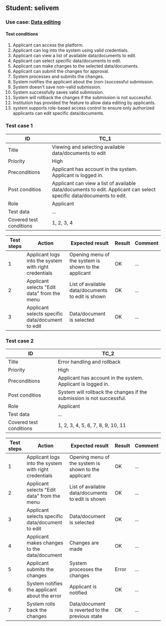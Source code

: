 ## Student: selivem

### Use case: [Data editing](https://gitlab.mff.cuni.cz/budaipe/nswi041_pri/-/blob/master/use_cases/all_cases.md?ref_type=heads#data-editing-edit%C3%A1cia-%C3%BAdajov)

#### Test conditions

1. Applicant can access the platform.
2. Applicant can log into the system using valid credentials.
3. Applicant can view a list of available data/documents to edit.
4. Applicant can select specific data/documents to edit.
5. Applicant can make changes to the selected data/documents.
6. Applicant can submit the changes for approval.
7. System processes and submits the changes.
8. System notifies the applicant about the (non-)successful submission.
9. System doesn't save non-valid submission.
10. System successfully saves valid submission.
11. System will rollback the changes if the submission is not successful.
12. Institution has provided the feature to allow data editing by applicants.
13. system supports role-based access control to ensure only authorized
    applicants can edit specific data/documents.

### Test case 1

| ID | TC_1 |
| --- | ---|
| Title | Viewing and selecting available data/documents to edit |
| Priority | High |
| Preconditions | Applicant has account in the system. Applicant is logged in. |
| Post conditios | Applicant can view a list of available data/documents to edit. Applicant can select specific data/documents to edit. |
| Role | Applicant |
| Test data | ... |
| Covered test conditions | 1, 2, 3, 4 |

| Test steps | Action | Expected result | Result | Comment |
| --- | ---| --- | --- | ---|
| 1 | Applicant logs into the system with right credentials | Opening menu of the system is shown to the applicant | OK | ... |
| 2 | Applicant selects "Edit data" from the menu | List of available data/documents to edit is shown | OK | ... |
| 3 | Applicant selects specific data/document to edit | Data/document is selected | OK | ... |

### Test case 2

| ID | TC_2 |
| --- | ---|
| Title | Error handling and rollback |
| Priority | High |
| Preconditions | Applicant has account in the system. Applicant is logged in. |
| Post conditios | System will rollback the changes if the submission is not successful. |
| Role | Applicant |
| Test data | ... |
| Covered test conditions | 1, 2, 3, 4, 5, 6, 7, 8, 9, 10, 11 |

| Test steps | Action | Expected result | Result | Comment |
| --- | ---| --- | --- | ---|
| 1 | Applicant logs into the system with right credentials | Opening menu of the system is shown to the applicant | OK | ... |
| 2 | Applicant selects "Edit data" from the menu | List of available data/documents to edit is shown | OK | ... |
| 3 | Applicant selects specific data/document to edit | Data/document is selected | OK | ... |
| 4 | Applicant makes changes to the data/document | Changes are made | OK | ... |
| 5 | Applicant submits the changes | System processes the changes | Error | ... |
| 6 | System notifies the applicant about the error | Applicant is notified | OK | ... |
| 7 | System rolls back the changes | Data/document is reverted to the previous state | OK | ... |
